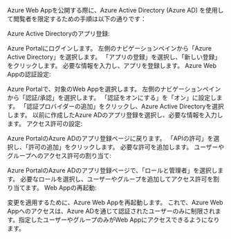 Azure Web Appを公開する際に、Azure Active Directory (Azure AD) を使用して閲覧者を限定するための手順は以下の通りです：

Azure Active Directoryのアプリ登録:

Azure Portalにログインします。
左側のナビゲーションペインから「Azure Active Directory」を選択します。
「アプリの登録」を選択し、「新しい登録」をクリックします。
必要な情報を入力し、アプリを登録します。
Azure Web Appの認証設定:

Azure Portalで、対象のWeb Appを選択します。
左側のナビゲーションペインから「認証/承認」を選択します。
「認証をオンにする」を「オン」に設定します。
「認証プロバイダーの追加」をクリックし、Azure Active Directoryを選択します。
以前に作成したAzure ADのアプリ登録を選択し、必要な情報を入力します。
アクセス許可の設定:

Azure PortalのAzure ADのアプリ登録ページに戻ります。
「APIの許可」を選択し、「許可の追加」をクリックします。
必要な許可を追加します。
ユーザーやグループへのアクセス許可の割り当て:

Azure PortalのAzure ADのアプリ登録ページで、「ロールと管理者」を選択します。
必要なロールを選択し、ユーザーやグループを追加してアクセス許可を割り当てます。
Web Appの再起動:

変更を適用するために、Azure Web Appを再起動します。
これで、Azure Web Appへのアクセスは、Azure ADを通じて認証されたユーザーのみに制限されます。指定したユーザーやグループのみがWeb Appにアクセスできるようになります。